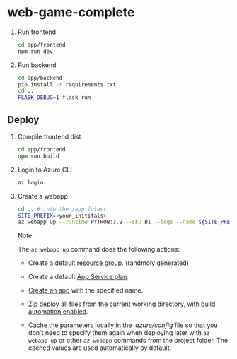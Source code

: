 # web-game-complete

1. Run frontend
    ```sh
    cd app/frontend
    npm run dev
    ```

2. Run backend

    ```sh
    cd app/backend
    pip install -r requirements.txt
    cd ..
    FLASK_DEBUG=1 flask run
    ```


## Deploy

1. Compile frontend dist

    ```sh
    cd app/frontend
    npm run build
    ```

2. Login to Azure CLI

    ```sh
    az login
    ```

3. Create a webapp

    ```sh
    cd .. # into the /app folder
    SITE_PREFIX=<your_inititals>
    az webapp up --runtime PYTHON:3.9 --sku B1 --logs --name ${SITE_PREFIX}-sjf-gamesite
    ```

    > [!NOTE]
    > The `az webapp up` command does the following actions:
    >
    >- Create a default [resource group](/cli/azure/group#az-group-create). (randmoly generated)
    >
    >- Create a default [App Service plan](/cli/azure/appservice/plan#az-appservice-plan-create).
    >
    >- [Create an app](/cli/azure/webapp#az-webapp-create) with the specified name.
    >
    >- [Zip deploy](../articles/app-service/deploy-zip.md#deploy-a-zip-package) all files from the current working directory, [with build automation enabled](../articles/app-service/deploy-zip.md#enable-build-automation-for-zip-deploy).
    >
    >- Cache the parameters locally in the *.azure/config* file so that you don't need to specify them again when deploying later with `az webapp up` or other `az webapp` commands from the project folder. The cached values are used automatically by default.
    >